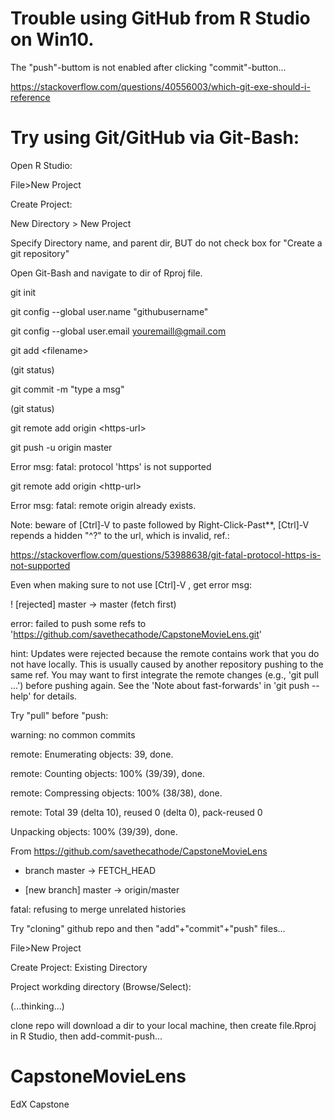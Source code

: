 # Trouble using GitHub from R Studio on Win10.
The "push"-buttom is not enabled after clicking "commit"-button... 

https://stackoverflow.com/questions/40556003/which-git-exe-should-i-reference

# Try using Git/GitHub via Git-Bash:
Open R Studio:

File>New Project

Create Project: 

New Directory > New Project

Specify Directory name, and parent dir, BUT do not check box for "Create a git repository"

Open Git-Bash and navigate to dir of Rproj file.

git init

git config --global user.name "githubusername"

git config --global user.email youremaill@gmail.com

git add \<filename\>
  
(git status)

git commit -m "type a msg"

(git status)

git remote add origin \<https-url\>
  
git push -u origin master

Error msg: fatal: protocol 'https' is not supported

git remote add origin \<http-url\>
  
Error msg: fatal: remote origin already exists.

Note: beware of [Ctrl]-V to paste followed by Right-Click-Past**, [Ctrl]-V repends a hidden "^?" to the url, which is invalid, ref.:

https://stackoverflow.com/questions/53988638/git-fatal-protocol-https-is-not-supported


Even when making sure to not use [Ctrl]-V , get error msg:

! [rejected]        master -> master (fetch first)

error: failed to push some refs to 'https://github.com/savethecathode/CapstoneMovieLens.git'

hint: Updates were rejected because the remote contains work that you do not have locally. This is usually caused by another repository pushing to the same ref. You may want to first integrate the remote changes (e.g., 'git pull ...') before pushing again.  See the 'Note about fast-forwards' in 'git push --help' for details.


Try "pull" before "push:

warning: no common commits

remote: Enumerating objects: 39, done.

remote: Counting objects: 100% (39/39), done.

remote: Compressing objects: 100% (38/38), done.

remote: Total 39 (delta 10), reused 0 (delta 0), pack-reused 0

Unpacking objects: 100% (39/39), done.

From https://github.com/savethecathode/CapstoneMovieLens

* branch            master     -> FETCH_HEAD

* [new branch]      master     -> origin/master

fatal: refusing to merge unrelated histories


Try "cloning" github repo and then "add"+"commit"+"push" files...

File>New Project

Create Project: Existing Directory

Project workding directory (Browse/Select): 

(...thinking...)

clone repo will download a dir to your local machine, then create file.Rproj in R Studio, then add-commit-push...



# CapstoneMovieLens

EdX Capstone 
